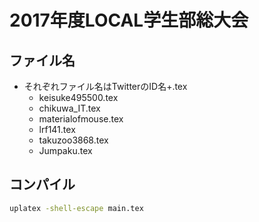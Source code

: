# 2017年度LOCAL学生部総大会
## ファイル名
* それぞれファイル名はTwitterのID名+.tex
  * keisuke495500.tex
  * chikuwa_IT.tex
  * materialofmouse.tex
  * lrf141.tex
  * takuzoo3868.tex
  * Jumpaku.tex
## コンパイル
``` bash
uplatex -shell-escape main.tex
```
